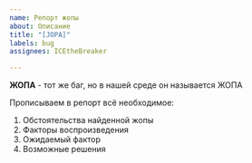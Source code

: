 ```yaml
---
name: Репорт жопы
about: Описание
title: "[JOPA]"
labels: bug
assignees: ICEtheBreaker

---
```


**ЖОПА** - тот же баг, но в нашей среде он называется ЖОПА

Прописываем в репорт всё необходимое:

1. Обстоятельства найденной жопы
2. Факторы воспроизведения
3. Ожидаемый фактор
4. Возможные решения
